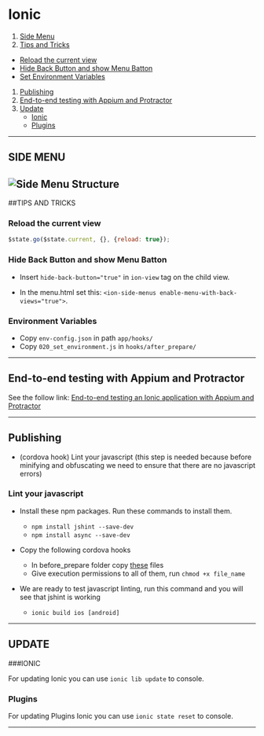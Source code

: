 # Ionic
1. [Side Menu](#side-menu)
1. [Tips and Tricks](#tips-and-tricks)
  * [Reload the current view](#reload-the-current-view)
  * [Hide Back Button and show Menu Batton](#hide-back-button-and-show-menu-batton)
  * [Set Environment Variables](#environment-variables)
1. [Publishing](#publishing)
1. [End-to-end testing with Appium and Protractor](#end-to-end-testing-with-appium-and-protractor)
2. [Update](#update)
    * [Ionic](#ionic-1)
    * [Plugins](#plugins)

---
## SIDE MENU
![Side Menu Structure](http://mcgivery.com/wp-content/uploads/2014/11/sidemenu.png)
---

##TIPS AND TRICKS
### Reload the current view
``` javascript
$state.go($state.current, {}, {reload: true});
```

### Hide Back Button and show Menu Batton 
* Insert `hide-back-button="true"` in `ion-view` tag on the child view.

* In the menu.html set this: `<ion-side-menus enable-menu-with-back-views="true">`.


### Environment Variables
* Copy `env-config.json` in path `app/hooks/`
* Copy `020_set_environment.js` in `hooks/after_prepare/`

---
## End-to-end testing with Appium and Protractor
See the follow link: [End-to-end testing an Ionic application with Appium and Protractor](http://tombuyse.com/end-to-end-testing-an-ionic-application-with-appium-and-protractor/)

---

## Publishing
* (cordova hook) Lint your javascript (this step is needed because before minifying and obfuscating we need to ensure that there are no javascript errors)

### Lint your javascript
* Install these npm packages. Run these commands to install them.
	* `npm install jshint --save-dev`
	* `npm install async --save-dev`
	
* Copy the following cordova hooks
	* In before_prepare folder copy [these]() files
	* Give execution permissions to all of them, run `chmod +x file_name`
* We are ready to test javascript linting, run this command and you will see that jshint is working
	* `ionic build ios [android]`

---

## UPDATE

###IONIC

For updating Ionic you can use `ionic lib update` to console.


### Plugins

For updating Plugins Ionic you can use `ionic state reset` to console.

---

